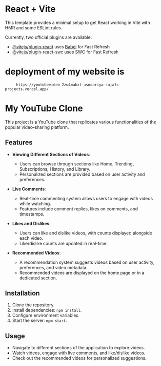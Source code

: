 # React + Vite

This template provides a minimal setup to get React working in Vite with HMR and some ESLint rules.

Currently, two official plugins are available:

- [@vitejs/plugin-react](https://github.com/vitejs/vite-plugin-react/blob/main/packages/plugin-react/README.md) uses [Babel](https://babeljs.io/) for Fast Refresh
- [@vitejs/plugin-react-swc](https://github.com/vitejs/vite-plugin-react-swc) uses [SWC](https://swc.rs/) for Fast Refresh

# deployment of my website is 
         https://youtubevideo-2zw4mabxt-asodariya-sujals-projects.vercel.app/

# My YouTube Clone

This project is a YouTube clone that replicates various functionalities of the popular video-sharing platform.

## Features

- **Viewing Different Sections of Videos**:
  - Users can browse through sections like Home, Trending, Subscriptions, History, and Library.
  - Personalized sections are provided based on user activity and preferences.

- **Live Comments**:
  - Real-time commenting system allows users to engage with videos while watching.
  - Features include comment replies, likes on comments, and timestamps.

- **Likes and Dislikes**:
  - Users can like and dislike videos, with counts displayed alongside each video.
  - Like/dislike counts are updated in real-time.

- **Recommended Videos**:
  - A recommendation system suggests videos based on user activity, preferences, and video metadata.
  - Recommended videos are displayed on the home page or in a dedicated section.

## Installation

1. Clone the repository.
2. Install dependencies: `npm install`.
3. Configure environment variables.
4. Start the server: `npm start`.

## Usage

- Navigate to different sections of the application to explore videos.
- Watch videos, engage with live comments, and like/dislike videos.
- Check out the recommended videos for personalized suggestions.




          
          
